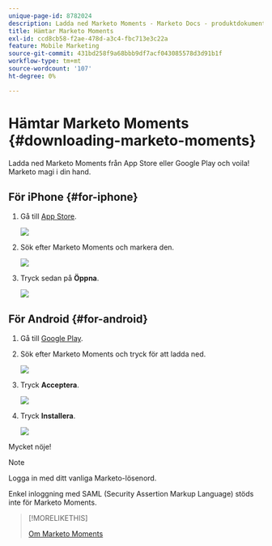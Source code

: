 ```yaml
---
unique-page-id: 8782024
description: Ladda ned Marketo Moments - Marketo Docs - produktdokumentation
title: Hämtar Marketo Moments
exl-id: ccd8cb58-f2ae-478d-a3c4-fbc713e3c22a
feature: Mobile Marketing
source-git-commit: 431bd258f9a68bbb9df7acf043085578d3d91b1f
workflow-type: tm+mt
source-wordcount: '107'
ht-degree: 0%

---
```


# Hämtar Marketo Moments {#downloading-marketo-moments}

Ladda ned Marketo Moments från App Store eller Google Play och voila! Marketo magi i din hand.

## För iPhone {#for-iphone}

1. Gå till [App Store](https://itunes.apple.com/us/genre/ios/id36?mt=8).

   ![](assets/image2015-7-15-14-3a52-3a13.png)

1. Sök efter Marketo Moments och markera den.

   ![](assets/image2015-7-7-17-3a19-3a7.png)

1. Tryck sedan på **Öppna**.

   ![](assets/image2015-7-7-17-3a20-3a51.png)

## För Android {#for-android}

1. Gå till [Google Play](https://play.google.com/store?hl=en).

1. Sök efter Marketo Moments och tryck för att ladda ned.

   ![](assets/image2015-7-14-9-3a6-3a34.png)

1. Tryck **Acceptera**.

   ![](assets/image2015-7-7-16-3a41-3a47.png)

1. Tryck **Installera**.

   ![](assets/image2015-7-7-16-3a43-3a21.png)

Mycket nöje!

>[!NOTE]
>
>Logga in med ditt vanliga Marketo-lösenord.
>
>Enkel inloggning med SAML (Security Assertion Markup Language) stöds inte för Marketo Moments.

>[!MORELIKETHIS]
>
>[Om Marketo Moments](/help/marketo/product-docs/core-marketo-concepts/mobile-apps/marketo-moments/understanding-moments/understanding-marketo-moments.md)
